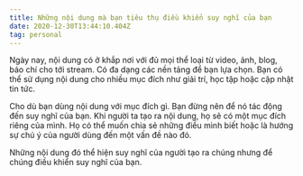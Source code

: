 ```yaml
---
title: Những nội dung mà bạn tiêu thụ điều khiển suy nghĩ của bạn
date: 2020-12-30T13:44:10.404Z
tag: personal
---
```

Ngày nay, nội dung có ở khắp nơi với đủ mọi thể loại từ video, ảnh, blog, báo chí cho tới stream. Có đa dạng các nền tảng để bạn lựa chọn. Bạn có thể sử dụng nội dung cho nhiều mục đích như giải trí, học tập hoặc cập nhật tin tức. 

Cho dù bạn dùng nội dung với mục đích gì. Bạn đừng nên để nó tác động đến suy nghĩ của bạn. Khi người ta tạo ra nội dung, họ sẽ có một mục đích riêng của mình. Họ có thể muốn chia sẻ những điều mình biết hoặc là hướng sự chú ý của người dùng đến một vấn đề nào đó. 

Những nội dung đó thể hiện suy nghĩ của người tạo ra chúng nhưng để chúng điều khiển suy nghĩ của bạn.